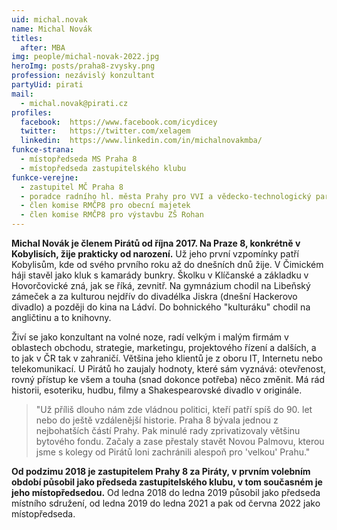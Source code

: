 ```yaml
---
uid: michal.novak
name: Michal Novák
titles:
  after: MBA
img: people/michal-novak-2022.jpg
heroImg: posts/praha8-zvysky.png
profession: nezávislý konzultant
partyUid: pirati
mail:
  - michal.novak@pirati.cz
profiles:
  facebook:  https://www.facebook.com/icydicey
  twitter:   https://twitter.com/xelagem
  linkedin:  https://www.linkedin.com/in/michalnovakmba/
funkce-strana:
  - místopředseda MS Praha 8
  - místopředseda zastupitelského klubu
funkce-verejne:
  - zastupitel MČ Praha 8
  - poradce radního hl. města Prahy pro VVI a vědecko-technologický park 
  - člen komise RMČP8 pro obecní majetek
  - člen komise RMČP8 pro výstavbu ZŠ Rohan
---
```


**Michal Novák je členem Pirátů od října 2017. Na Praze 8, konkrétně v Kobylisích, žije prakticky od narození.** Už jeho první vzpomínky patří Kobylisům, kde od svého prvního roku až do dnešních dnů žije. V Čimickém háji stavěl jako kluk s kamarády bunkry. Školku v Klíčanské a základku v Hovorčovické zná, jak se říká, zevnitř. Na gymnázium chodil na Libeňský zámeček a za kulturou nejdřív do divadélka Jiskra (dnešní Hackerovo divadlo) a později do kina na Ládví. Do bohnického "kulturáku" chodil na angličtinu a to knihovny.

Živí se jako konzultant na volné noze, radí velkým i malým firmám v oblastech obchodu, strategie, marketingu, projektového řízení a dalších, a to jak v ČR tak v zahraničí. Většina jeho klientů je z oboru IT, Internetu nebo telekomunikací. U Pirátů ho zaujaly hodnoty, které sám vyznává: otevřenost, rovný přístup ke všem a touha (snad dokonce potřeba) něco změnit. Má rád historii, esoteriku, hudbu, filmy a Shakespearovské divadlo v originále.

>"Už příliš dlouho nám zde vládnou politici, kteří patří spíš do 90. let nebo do ještě vzdálenější historie. Praha 8 bývala jednou z nejbohatších částí Prahy. Pak minulé rady zprivatizovaly většinu bytového fondu. Začaly a zase přestaly stavět Novou Palmovu, kterou jsme s kolegy od Pirátů loni zachránili alespoň pro 'velkou' Prahu."

**Od podzimu 2018 je zastupitelem Prahy 8 za Piráty, v prvním volebním období působil jako předseda zastupitelského klubu, v tom současném je jeho místopředsedou.** Od ledna 2018 do ledna 2019 působil jako předseda místního sdružení, od ledna 2019 do ledna 2021 a pak od června 2022 jako místopředseda.